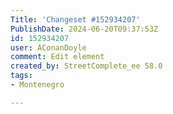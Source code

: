 ```yaml
---
Title: 'Changeset #152934207'
PublishDate: 2024-06-20T09:37:53Z
id: 152934207
user: AConanDoyle
comment: Edit element
created_by: StreetComplete_ee 58.0
tags:
- Montenegro

---
```

